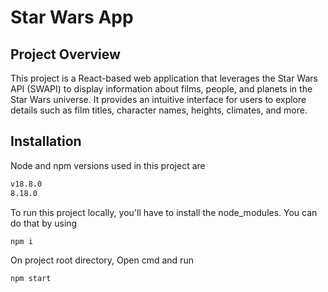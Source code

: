 # Star Wars App

## Project Overview

This project is a React-based web application that leverages the Star Wars API (SWAPI) to display information about films, people, and planets in the Star Wars universe. It provides an intuitive interface for users to explore details such as film titles, character names, heights, climates, and more.
## Installation

Node and npm versions used in this project are

```bash
v18.8.0
8.18.0
```

To run this project locally, you'll have to install the node_modules. You can do that by using

```bash
npm i
```

On project root directory, Open cmd and run
```javascript
npm start
